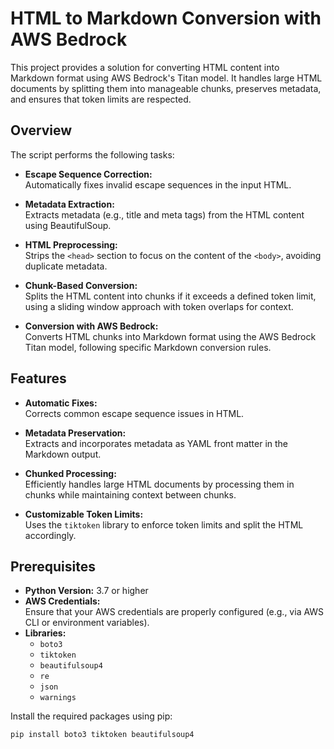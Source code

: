 # HTML to Markdown Conversion with AWS Bedrock

This project provides a solution for converting HTML content into Markdown format using AWS Bedrock's Titan model. It handles large HTML documents by splitting them into manageable chunks, preserves metadata, and ensures that token limits are respected.

## Overview

The script performs the following tasks:

- **Escape Sequence Correction:**  
  Automatically fixes invalid escape sequences in the input HTML.

- **Metadata Extraction:**  
  Extracts metadata (e.g., title and meta tags) from the HTML content using BeautifulSoup.

- **HTML Preprocessing:**  
  Strips the `<head>` section to focus on the content of the `<body>`, avoiding duplicate metadata.

- **Chunk-Based Conversion:**  
  Splits the HTML content into chunks if it exceeds a defined token limit, using a sliding window approach with token overlaps for context.

- **Conversion with AWS Bedrock:**  
  Converts HTML chunks into Markdown format using the AWS Bedrock Titan model, following specific Markdown conversion rules.

## Features

- **Automatic Fixes:**  
  Corrects common escape sequence issues in HTML.

- **Metadata Preservation:**  
  Extracts and incorporates metadata as YAML front matter in the Markdown output.

- **Chunked Processing:**  
  Efficiently handles large HTML documents by processing them in chunks while maintaining context between chunks.

- **Customizable Token Limits:**  
  Uses the `tiktoken` library to enforce token limits and split the HTML accordingly.

## Prerequisites

- **Python Version:** 3.7 or higher
- **AWS Credentials:**  
  Ensure that your AWS credentials are properly configured (e.g., via AWS CLI or environment variables).
- **Libraries:**  
  - `boto3`
  - `tiktoken`
  - `beautifulsoup4`
  - `re`
  - `json`
  - `warnings`

Install the required packages using pip:

```bash
pip install boto3 tiktoken beautifulsoup4
